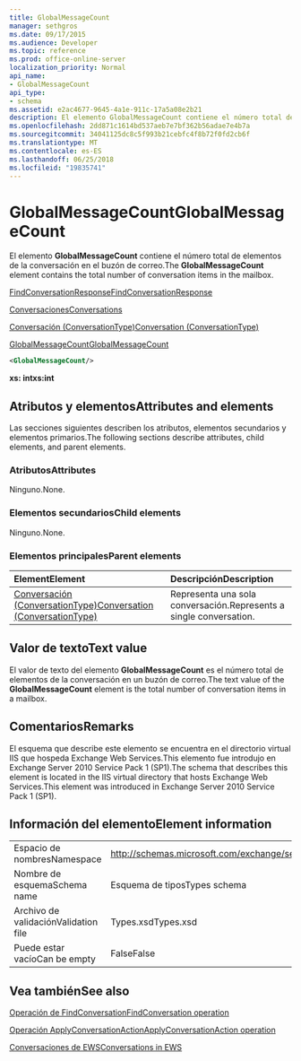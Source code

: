 ```yaml
---
title: GlobalMessageCount
manager: sethgros
ms.date: 09/17/2015
ms.audience: Developer
ms.topic: reference
ms.prod: office-online-server
localization_priority: Normal
api_name:
- GlobalMessageCount
api_type:
- schema
ms.assetid: e2ac4677-9645-4a1e-911c-17a5a08e2b21
description: El elemento GlobalMessageCount contiene el número total de elementos de la conversación en el buzón de correo.
ms.openlocfilehash: 2dd871c1614bd537aeb7e7bf362b56adae7e4b7a
ms.sourcegitcommit: 34041125dc8c5f993b21cebfc4f8b72f0fd2cb6f
ms.translationtype: MT
ms.contentlocale: es-ES
ms.lasthandoff: 06/25/2018
ms.locfileid: "19835741"
---
```

# <a name="globalmessagecount"></a><span data-ttu-id="f50e0-103">GlobalMessageCount</span><span class="sxs-lookup"><span data-stu-id="f50e0-103">GlobalMessageCount</span></span>

<span data-ttu-id="f50e0-104">El elemento **GlobalMessageCount** contiene el número total de elementos de la conversación en el buzón de correo.</span><span class="sxs-lookup"><span data-stu-id="f50e0-104">The **GlobalMessageCount** element contains the total number of conversation items in the mailbox.</span></span> 
  
[<span data-ttu-id="f50e0-105">FindConversationResponse</span><span class="sxs-lookup"><span data-stu-id="f50e0-105">FindConversationResponse</span></span>](findconversationresponse.md)
  
[<span data-ttu-id="f50e0-106">Conversaciones</span><span class="sxs-lookup"><span data-stu-id="f50e0-106">Conversations</span></span>](conversations-ex15websvcsotherref.md)
  
[<span data-ttu-id="f50e0-107">Conversación (ConversationType)</span><span class="sxs-lookup"><span data-stu-id="f50e0-107">Conversation (ConversationType)</span></span>](conversation-conversationtype.md)
  
[<span data-ttu-id="f50e0-108">GlobalMessageCount</span><span class="sxs-lookup"><span data-stu-id="f50e0-108">GlobalMessageCount</span></span>](globalmessagecount.md)
  
```XML
<GlobalMessageCount/>
```

 <span data-ttu-id="f50e0-109">**xs: int**</span><span class="sxs-lookup"><span data-stu-id="f50e0-109">**xs:int**</span></span>
## <a name="attributes-and-elements"></a><span data-ttu-id="f50e0-110">Atributos y elementos</span><span class="sxs-lookup"><span data-stu-id="f50e0-110">Attributes and elements</span></span>

<span data-ttu-id="f50e0-111">Las secciones siguientes describen los atributos, elementos secundarios y elementos primarios.</span><span class="sxs-lookup"><span data-stu-id="f50e0-111">The following sections describe attributes, child elements, and parent elements.</span></span>
  
### <a name="attributes"></a><span data-ttu-id="f50e0-112">Atributos</span><span class="sxs-lookup"><span data-stu-id="f50e0-112">Attributes</span></span>

<span data-ttu-id="f50e0-113">Ninguno.</span><span class="sxs-lookup"><span data-stu-id="f50e0-113">None.</span></span>
  
### <a name="child-elements"></a><span data-ttu-id="f50e0-114">Elementos secundarios</span><span class="sxs-lookup"><span data-stu-id="f50e0-114">Child elements</span></span>

<span data-ttu-id="f50e0-115">Ninguno.</span><span class="sxs-lookup"><span data-stu-id="f50e0-115">None.</span></span>
  
### <a name="parent-elements"></a><span data-ttu-id="f50e0-116">Elementos principales</span><span class="sxs-lookup"><span data-stu-id="f50e0-116">Parent elements</span></span>

|<span data-ttu-id="f50e0-117">**Element**</span><span class="sxs-lookup"><span data-stu-id="f50e0-117">**Element**</span></span>|<span data-ttu-id="f50e0-118">**Descripción**</span><span class="sxs-lookup"><span data-stu-id="f50e0-118">**Description**</span></span>|
|:-----|:-----|
|[<span data-ttu-id="f50e0-119">Conversación (ConversationType)</span><span class="sxs-lookup"><span data-stu-id="f50e0-119">Conversation (ConversationType)</span></span>](conversation-conversationtype.md) <br/> |<span data-ttu-id="f50e0-120">Representa una sola conversación.</span><span class="sxs-lookup"><span data-stu-id="f50e0-120">Represents a single conversation.</span></span>  <br/> |
   
## <a name="text-value"></a><span data-ttu-id="f50e0-121">Valor de texto</span><span class="sxs-lookup"><span data-stu-id="f50e0-121">Text value</span></span>

<span data-ttu-id="f50e0-122">El valor de texto del elemento **GlobalMessageCount** es el número total de elementos de la conversación en un buzón de correo.</span><span class="sxs-lookup"><span data-stu-id="f50e0-122">The text value of the **GlobalMessageCount** element is the total number of conversation items in a mailbox.</span></span> 
  
## <a name="remarks"></a><span data-ttu-id="f50e0-123">Comentarios</span><span class="sxs-lookup"><span data-stu-id="f50e0-123">Remarks</span></span>

<span data-ttu-id="f50e0-124">El esquema que describe este elemento se encuentra en el directorio virtual IIS que hospeda Exchange Web Services.This elemento fue introdujo en Exchange Server 2010 Service Pack 1 (SP1).</span><span class="sxs-lookup"><span data-stu-id="f50e0-124">The schema that describes this element is located in the IIS virtual directory that hosts Exchange Web Services.This element was introduced in Exchange Server 2010 Service Pack 1 (SP1).</span></span>
  
## <a name="element-information"></a><span data-ttu-id="f50e0-125">Información del elemento</span><span class="sxs-lookup"><span data-stu-id="f50e0-125">Element information</span></span>

|||
|:-----|:-----|
|<span data-ttu-id="f50e0-126">Espacio de nombres</span><span class="sxs-lookup"><span data-stu-id="f50e0-126">Namespace</span></span>  <br/> |http://schemas.microsoft.com/exchange/services/2006/types  <br/> |
|<span data-ttu-id="f50e0-127">Nombre de esquema</span><span class="sxs-lookup"><span data-stu-id="f50e0-127">Schema name</span></span>  <br/> |<span data-ttu-id="f50e0-128">Esquema de tipos</span><span class="sxs-lookup"><span data-stu-id="f50e0-128">Types schema</span></span>  <br/> |
|<span data-ttu-id="f50e0-129">Archivo de validación</span><span class="sxs-lookup"><span data-stu-id="f50e0-129">Validation file</span></span>  <br/> |<span data-ttu-id="f50e0-130">Types.xsd</span><span class="sxs-lookup"><span data-stu-id="f50e0-130">Types.xsd</span></span>  <br/> |
|<span data-ttu-id="f50e0-131">Puede estar vacío</span><span class="sxs-lookup"><span data-stu-id="f50e0-131">Can be empty</span></span>  <br/> |<span data-ttu-id="f50e0-132">False</span><span class="sxs-lookup"><span data-stu-id="f50e0-132">False</span></span>  <br/> |
   
## <a name="see-also"></a><span data-ttu-id="f50e0-133">Vea también</span><span class="sxs-lookup"><span data-stu-id="f50e0-133">See also</span></span>



[<span data-ttu-id="f50e0-134">Operación de FindConversation</span><span class="sxs-lookup"><span data-stu-id="f50e0-134">FindConversation operation</span></span>](findconversation-operation.md)
  
[<span data-ttu-id="f50e0-135">Operación ApplyConversationAction</span><span class="sxs-lookup"><span data-stu-id="f50e0-135">ApplyConversationAction operation</span></span>](applyconversationaction-operation.md)


[<span data-ttu-id="f50e0-136">Conversaciones de EWS</span><span class="sxs-lookup"><span data-stu-id="f50e0-136">Conversations in EWS</span></span>](http://msdn.microsoft.com/library/91e64629-db6c-4c94-9dcb-d386232e8467%28Office.15%29.aspx)

